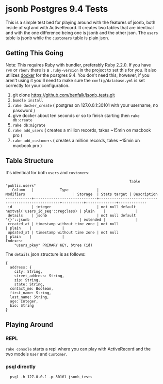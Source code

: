 # jsonb Postgres 9.4 Tests

This is a simple test bed for playing around with the features of jsonb, both
inside of sql and with ActiveRecord. It creates two tables that are identical
and with the one difference being one is jsonb and the other json.  The `users`
table is jsonb while the `customers` table is plain json.

## Getting This Going

Note: This requires Ruby with bundler, preferably Ruby 2.2.0.  If you have `rvm`
or `rbenv` there is a `.ruby-version` in the project to set this for you.  It
also utilizes [docker](https://docs.docker.com/) for the postgres 9.4.  You
don't need this; however, if you aren't using it you'll need to make sure the
`config/database.yml` is set correctly for your configuration.

1. git clone https://github.com/benfalk/jsonb_tests.git
2. `bundle install`
3. `rake docker_create` ( postgres on 127.0.0.1:30101 with your username, no password )
4. give docker about ten seconds or so to finish starting then `rake db:create`
5. `rake db:migrate`
6. `rake add_users` ( creates a million records, takes ~15min on macbook pro )
6. `rake add_customers` ( creates a million records, takes ~15min on macbook pro )

## Table Structure

It's identical for both `users` and `customers`:

```
                                                         Table "public.users"
   Column   |            Type             |                     Modifiers                      | Storage  | Stats target | Description
------------+-----------------------------+----------------------------------------------------+----------+--------------+-------------
 id         | integer                     | not null default nextval('users_id_seq'::regclass) | plain    |              |
 details    | jsonb                       | not null default '{}'::jsonb                       | extended |              |
 created_at | timestamp without time zone | not null                                           | plain    |              |
 updated_at | timestamp without time zone | not null                                           | plain    |              |
Indexes:
    "users_pkey" PRIMARY KEY, btree (id)
```

The `details` json structure is as follows:

```
{
  address: {
    city: String,
    street_address: String,
    zip: String,
    state: String,
  contact_me: Boolean,
  first_name: String,
  last_name: String,
  age: Integer,
  bio: String
}
```

## Playing Around

### REPL

`rake console` starts a repl where you can play with ActiveRecord and the two
models `User` and `Customer`.

### psql directly

```
  psql -h 127.0.0.1 -p 30101 jsonb_tests
```
